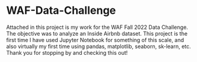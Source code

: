 # WAF-Data-Challenge

Attached in this project is my work for the WAF Fall 2022 Data Challenge. The objective was to analyze an Inside Airbnb dataset. This project is the first time I have used Jupyter Notebook for something of this scale, and also virtually my first time using pandas, matplotlib, seaborn, sk-learn, etc. Thank you for stopping by and checking this out!
